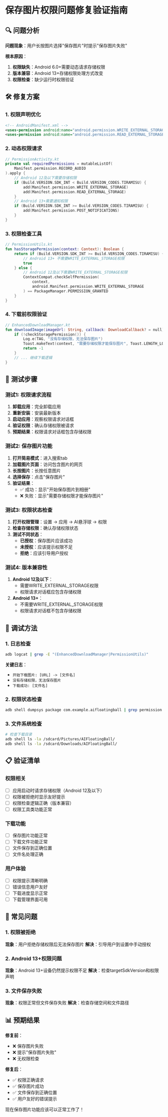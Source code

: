 # 保存图片权限问题修复验证指南

## 🔍 问题分析

**问题现象**：用户长按图片选择"保存图片"时提示"保存图片失败"

**根本原因**：
1. **权限缺失**：Android 6.0+需要动态请求存储权限
2. **版本兼容**：Android 13+存储权限处理方式改变
3. **权限检查**：缺少运行时权限验证

## 🛠️ 修复方案

### 1. 权限声明优化
```xml
<!-- AndroidManifest.xml -->
<uses-permission android:name="android.permission.WRITE_EXTERNAL_STORAGE" />
<uses-permission android:name="android.permission.READ_EXTERNAL_STORAGE" />
```

### 2. 动态权限请求
```kotlin
// PermissionActivity.kt
private val requiredPermissions = mutableListOf(
    Manifest.permission.RECORD_AUDIO
).apply {
    // Android 12及以下需要存储权限
    if (Build.VERSION.SDK_INT < Build.VERSION_CODES.TIRAMISU) {
        add(Manifest.permission.WRITE_EXTERNAL_STORAGE)
        add(Manifest.permission.READ_EXTERNAL_STORAGE)
    }
    // Android 13+需要通知权限
    if (Build.VERSION.SDK_INT >= Build.VERSION_CODES.TIRAMISU) {
        add(Manifest.permission.POST_NOTIFICATIONS)
    }
}
```

### 3. 权限检查工具
```kotlin
// PermissionUtils.kt
fun hasStoragePermission(context: Context): Boolean {
    return if (Build.VERSION.SDK_INT >= Build.VERSION_CODES.TIRAMISU) {
        // Android 13+ 不需要WRITE_EXTERNAL_STORAGE权限
        true
    } else {
        // Android 12及以下需要WRITE_EXTERNAL_STORAGE权限
        ContextCompat.checkSelfPermission(
            context,
            android.Manifest.permission.WRITE_EXTERNAL_STORAGE
        ) == PackageManager.PERMISSION_GRANTED
    }
}
```

### 4. 下载前权限验证
```kotlin
// EnhancedDownloadManager.kt
fun downloadImage(imageUrl: String, callback: DownloadCallback? = null): Long {
    if (!checkStoragePermission()) {
        Log.e(TAG, "没有存储权限，无法保存图片")
        Toast.makeText(context, "需要存储权限才能保存图片", Toast.LENGTH_LONG).show()
        return -1
    }
    // ... 继续下载逻辑
}
```

## 🧪 测试步骤

### 测试1: 权限请求流程
1. **卸载应用**：完全卸载应用
2. **重新安装**：安装最新版本
3. **启动应用**：观察权限请求对话框
4. **验证权限**：确认存储权限被请求
5. **预期结果**：权限请求对话框包含存储权限

### 测试2: 保存图片功能
1. **打开简易模式**：进入搜索tab
2. **加载图片页面**：访问包含图片的网页
3. **长按图片**：长按任意图片
4. **选择保存**：点击"保存图片"
5. **验证结果**：
   - ✅ 成功：显示"开始保存图片到相册"
   - ❌ 失败：显示"需要存储权限才能保存图片"

### 测试3: 权限状态检查
1. **打开权限管理**：设置 → 应用 → AI悬浮球 → 权限
2. **检查存储权限**：确认存储权限状态
3. **测试不同状态**：
   - **已授权**：保存图片应该成功
   - **未授权**：应该提示权限不足
   - **拒绝**：应该引导用户授权

### 测试4: 版本兼容性
1. **Android 12及以下**：
   - 需要WRITE_EXTERNAL_STORAGE权限
   - 权限请求对话框应包含存储权限
2. **Android 13+**：
   - 不需要WRITE_EXTERNAL_STORAGE权限
   - 权限请求对话框不包含存储权限

## 🔧 调试方法

### 1. 日志检查
```bash
adb logcat | grep -E "(EnhancedDownloadManager|PermissionUtils)"
```

**关键日志**：
- `开始下载图片: [URL] -> [文件名]`
- `没有存储权限，无法保存图片`
- `下载成功: [文件名]`

### 2. 权限状态检查
```bash
adb shell dumpsys package com.example.aifloatingball | grep permission
```

### 3. 文件系统检查
```bash
# 检查下载目录
adb shell ls -la /sdcard/Pictures/AIFloatingBall/
adb shell ls -la /sdcard/Downloads/AIFloatingBall/
```

## 📋 验证清单

### 权限相关
- [ ] 应用启动时请求存储权限（Android 12及以下）
- [ ] 权限被拒绝时显示友好提示
- [ ] 权限检查逻辑正确（版本兼容）
- [ ] 权限工具类功能正常

### 下载功能
- [ ] 保存图片功能正常
- [ ] 下载文件功能正常
- [ ] 文件保存到正确位置
- [ ] 文件名处理正确

### 用户体验
- [ ] 权限提示清晰明确
- [ ] 错误信息用户友好
- [ ] 下载进度显示正常
- [ ] 下载管理界面可用

## 🚨 常见问题

### 1. 权限被拒绝
**现象**：用户拒绝存储权限后无法保存图片
**解决**：引导用户到设置中手动授权

### 2. Android 13+权限问题
**现象**：Android 13+设备仍然提示权限不足
**解决**：检查targetSdkVersion和权限声明

### 3. 文件保存失败
**现象**：权限正常但文件保存失败
**解决**：检查存储空间和文件路径

## 📊 预期结果

**修复前**：
- ❌ 保存图片失败
- ❌ 提示"保存图片失败"
- ❌ 无权限检查

**修复后**：
- ✅ 权限正确请求
- ✅ 保存图片成功
- ✅ 文件保存到正确位置
- ✅ 用户友好的错误提示

现在保存图片功能应该可以正常工作了！
